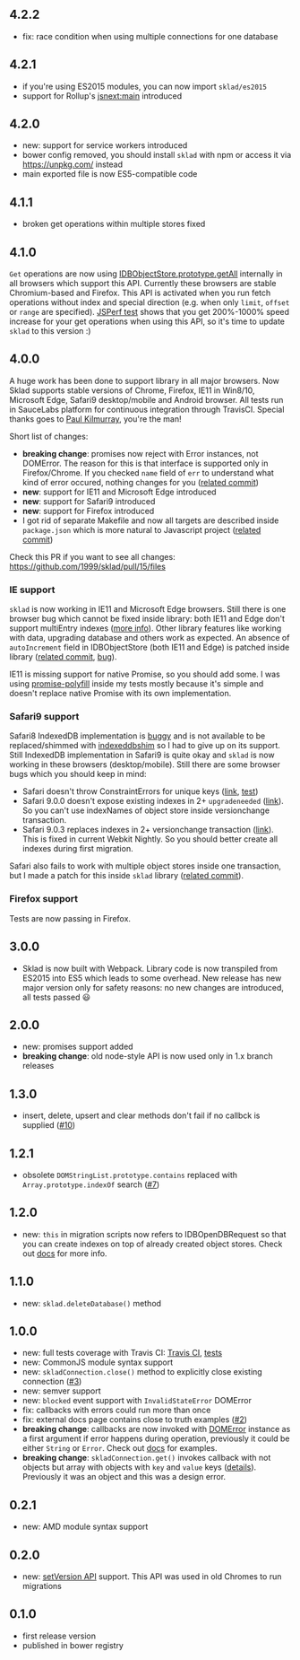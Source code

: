 ## 4.2.2

 * fix: race condition when using multiple connections for one database

## 4.2.1

 * if you're using ES2015 modules, you can now import `sklad/es2015`
 * support for Rollup's [jsnext:main](https://github.com/rollup/rollup/wiki/jsnext:main) introduced

## 4.2.0

 * new: support for service workers introduced
 * bower config removed, you should install `sklad` with npm or access it via https://unpkg.com/ instead
 * main exported file is now ES5-compatible code

## 4.1.1

 * broken get operations within multiple stores fixed

## 4.1.0

`Get` operations are now using [IDBObjectStore.prototype.getAll](https://developer.mozilla.org/en-US/docs/Web/API/IDBObjectStore/getAll) internally in all browsers which support this API. Currently these browsers are stable Chromium-based and Firefox. This API is activated when you run fetch operations without index and special direction (e.g. when only `limit`, `offset` or `range` are specified). [JSPerf test](http://jsperf.com/idb-idbcursor-vs-idbobjectstore-getall-ops/3) shows that you get 200%-1000% speed increase for your get operations when using this API, so it's time to update `sklad` to this version :)

## 4.0.0

A huge work has been done to support library in all major browsers. Now Sklad supports stable versions of Chrome, Firefox, IE11 in Win8/10, Microsoft Edge, Safari9 desktop/mobile and Android browser. All tests run in SauceLabs platform for continuous integration through TravisCI. Special thanks goes to [Paul Kilmurray](https://github.com/kilbot), you're the man!

Short list of changes:

* **breaking change**: promises now reject with Error instances, not DOMError. The reason for this is that interface is supported only in Firefox/Chrome. If you checked `name` field of `err` to understand what kind of error occured, nothing changes for you ([related commit](https://github.com/1999/sklad/commit/5ddd46ae53bb81dfe880f3f77d84751ee566837e))
* **new**: support for IE11 and Microsoft Edge introduced
* **new**: support for Safari9 introduced
* **new**: support for Firefox introduced
* I got rid of separate Makefile and now all targets are described inside `package.json` which is more natural to Javascript project ([related commit](https://github.com/1999/sklad/commit/cc30b51b40f978623648a01e7cd3d27862127adc))

Check this PR if you want to see all changes: https://github.com/1999/sklad/pull/15/files

### IE support
`sklad` is now working in IE11 and Microsoft Edge browsers. Still there is one browser bug which cannot be fixed inside library: both IE11 and Edge don't support multiEntry indexes ([more info](https://dev.windows.com/en-us/microsoft-edge/platform/status/indexeddbarraysandmultientrysupport)). Other library features like working with data, upgrading database and others work as expected. An absence of `autoIncrement` field in IDBObjectStore (both IE11 and Edge) is patched inside library ([related commit](https://github.com/1999/sklad/commit/91c6259cde40df213e324d4143007e0f521b4fef), [bug](https://connect.microsoft.com/IE/Feedback/Details/772726)).

IE11 is missing support for native Promise, so you should add some. I was using [promise-polyfill](https://www.npmjs.com/package/promise-polyfill) inside my tests mostly because it's simple and doesn't replace native Promise with its own implementation.

### Safari9 support
Safari8 IndexedDB implementation is [buggy](https://github.com/dfahlander/Dexie.js/wiki/IndexedDB-on-Safari) and is not available to be replaced/shimmed with [indexeddbshim](https://www.npmjs.com/package/indexeddbshim) so I had to give up on its support. Still IndexedDB implementation in Safari9 is quite okay and `sklad` is now working in these browsers (desktop/mobile). Still there are some browser bugs which you should keep in mind:

 * Safari doesn't throw ConstraintErrors for unique keys ([link](https://bugs.webkit.org/show_bug.cgi?id=149107), [test](https://github.com/1999/sklad/blob/4c441ecff0fb47d0933c3a6a388dbfce7e2c4bbd/tests/insert.js#L55))
 * Safari 9.0.0 doesn't expose existing indexes in 2+ `upgradeneeded` ([link](https://bugs.webkit.org/show_bug.cgi?id=155045)). So you can't use indexNames of object store inside versionchange transaction.
 * Safari 9.0.3 replaces indexes in 2+ versionchange transaction ([link](http://jsbin.com/duribuvece/edit?js,console)). This is fixed in current Webkit Nightly. So you should better create all indexes during first migration.

Safari also fails to work with multiple object stores inside one transaction, but I made a patch for this inside `sklad` library ([related commit](https://github.com/1999/sklad/commit/41b61173b0c55f6b15791f59034a616e238793de)).

### Firefox support
Tests are now passing in Firefox.

## 3.0.0

 * Sklad is now built with Webpack. Library code is now transpiled from ES2015 into ES5 which leads to some overhead. New release has new major version only for safety reasons: no new changes are introduced, all tests passed :smiley:

## 2.0.0

 * new: promises support added
 * **breaking change**: old node-style API is now used only in 1.x branch releases

## 1.3.0

 * insert, delete, upsert and clear methods don't fail if no callbck is supplied ([#10](https://github.com/1999/sklad/issues/10))

## 1.2.1

 * obsolete `DOMStringList.prototype.contains` replaced with `Array.prototype.indexOf` search ([#7](https://github.com/1999/sklad/issues/7))

## 1.2.0

 * new: `this` in migration scripts now refers to IDBOpenDBRequest so that you can create indexes on top of already created object stores. Check out [docs](https://github.com/1999/sklad/blob/master/docs/README_sklad_open.md) for more info.

## 1.1.0

 * new: `sklad.deleteDatabase()` method

## 1.0.0

 * new: full tests coverage with Travis CI: [Travis CI](https://travis-ci.org/1999/sklad), [tests](https://github.com/1999/sklad/tree/master/tests)
 * new: CommonJS module syntax support
 * new: `skladConnection.close()` method to explicitly close existing connection ([#3](https://github.com/1999/sklad/issues/3))
 * new: semver support
 * new: `blocked` event support with `InvalidStateError` DOMError
 * fix: callbacks with errors could run more than once
 * fix: external docs page contains close to truth examples ([#2](https://github.com/1999/sklad/issues/2))
 * **breaking change**: callbacks are now invoked with [DOMError](https://developer.mozilla.org/en/docs/Web/API/DOMError) instance as a first argument if error happens during operation, previously it could be either `String` or `Error`. Check out [docs](https://github.com/1999/sklad/tree/master/docs) for examples.
 * **breaking change**: `skladConnection.get()` invokes callback with not objects but array with objects with `key` and `value` keys ([details](https://github.com/1999/sklad/blob/master/docs/README_skladConnection_get.md)). Previously it was an object and this was a design error.

## 0.2.1

 * new: AMD module syntax support

## 0.2.0

 * new: [setVersion API](https://developer.mozilla.org/en-US/docs/Web/API/IDBVersionChangeRequest.setVersion) support. This API was used in old Chromes to run migrations

## 0.1.0

 * first release version
 * published in bower registry
